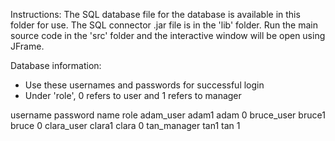 Instructions:
The SQL database file for the database is available in this folder for use.
The SQL connector .jar file is in the 'lib' folder.
Run the main source code in the 'src' folder and the interactive window will be open using JFrame.

Database information:
- Use these usernames and passwords for successful login
- Under 'role', 0 refers to user and 1 refers to manager

username      password    name     role
adam_user     adam1       adam     0
bruce_user    bruce1      bruce    0
clara_user    clara1      clara    0
tan_manager   tan1        tan      1


